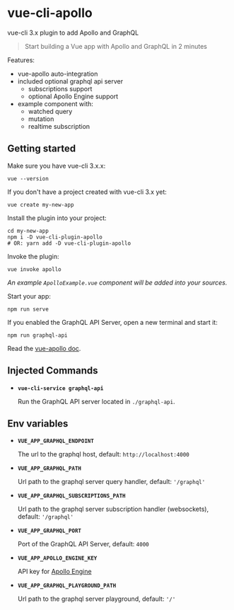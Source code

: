 # vue-cli-apollo

vue-cli 3.x plugin to add Apollo and GraphQL

> Start building a Vue app with Apollo and GraphQL in 2 minutes

Features:

- vue-apollo auto-integration
- included optional graphql api server
  - subscriptions support
  - optional Apollo Engine support
- example component with:
  - watched query
  - mutation
  - realtime subscription

## Getting started

Make sure you have vue-cli 3.x.x:

```
vue --version
```

If you don't have a project created with vue-cli 3.x yet:

```
vue create my-new-app
```

Install the plugin into your project:

```
cd my-new-app
npm i -D vue-cli-plugin-apollo
# OR: yarn add -D vue-cli-plugin-apollo
```

Invoke the plugin:

```
vue invoke apollo
```

*An example `ApolloExample.vue` component will be added into your sources.*

Start your app:

```
npm run serve
```

If you enabled the GraphQL API Server, open a new terminal and start it:

```
npm run graphql-api
```

Read the [vue-apollo doc](https://github.com/Akryum/vue-apollo).

## Injected Commands

- **`vue-cli-service graphql-api`**

  Run the GraphQL API server located in `./graphql-api`.

## Env variables

- **`VUE_APP_GRAPHQL_ENDPOINT`**

  The url to the graphql host, default: `http://localhost:4000`

- **`VUE_APP_GRAPHQL_PATH`**

  Url path to the graphql server query handler, default: `'/graphql'`

- **`VUE_APP_GRAPHQL_SUBSCRIPTIONS_PATH`**

  Url path to the graphql server subscription handler (websockets), default: `'/graphql'`

- **`VUE_APP_GRAPHQL_PORT`**

  Port of the GraphQL API Server, default: `4000`

- **`VUE_APP_APOLLO_ENGINE_KEY`**

  API key for [Apollo Engine](https://engine.apollographql.com)

- **`VUE_APP_GRAPHQL_PLAYGROUND_PATH`**

  Url path to the graphql server playground, default: `'/'`
